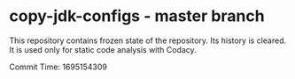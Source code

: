 # copy-jdk-configs - master branch

This repository contains frozen state of the repository.
Its history is cleared. It is used only for static code
analysis with Codacy.

Commit Time: 1695154309